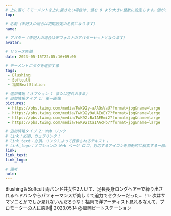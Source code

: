 ```yaml
---
# 上に置く (モーメントを上に置きたい場合は、値を 0 より大きい整数に設定します。値が小さいほど前が高くなります。たとえば、1 はモーメントを上に置きます)
top: 

# 名前（未記入の場合は初期設定の名前になります）
name:

# アバター（未記入の場合はデフォルトのアバターセットとなります）
avatar:

# リリース時間
date: 2023-05-15T22:05:16+09:00

# モーメントにタグを追加する
tags:
 - Blushing
 - Softcult
 - 福岡BeatStation

# 追加情報 (オプション 1 または空白のまま)
# 追加情報タイプ 1: 単一画像
pictures:
 - https://pbs.twimg.com/media/FwK92y-aAAQsVaU?format=jpg&name=large
 - https://pbs.twimg.com/media/FwK92y9aUAEuEY7?format=jpg&name=large
 - https://pbs.twimg.com/media/FwK92zBaIAERmi2?format=jpg&name=large
 - https://pbs.twimg.com/media/FwK92zCaIAAcPb7?format=jpg&name=large

# 追加情報タイプ 2: Web リンク
# link：必須、ウェブリンク；
# link_text：必須、リンクによって表示されるテキスト；
# link_logo：オプションの Web ページ ロゴ。対応するアイコンを自動的に検索する一部の Web サイトをサポートするようになりました。自分でアイコンを追加する必要はありません
link:
link_text:
link_logo:

# 備考
note:
---
```


<!-- 以下にテキストを書き始めます -->
Blushing＆Softcult
両バンド共女性2人いて、足長長身ロングヘアーで繰り出されるヘドバンやらパフォーマンスが美しくて迫力でセクシーだった…！✨
次はサマソニとかでしか見れないんだろうな！福岡で洋アーティスト見れるなんて、プロモーターの人に感謝🙏
2023.05.14 @福岡ビートステーション
